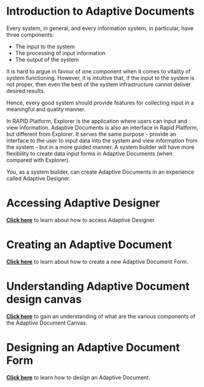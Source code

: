 # Introduction to Adaptive Documents

Every system, in general, and every information system, in particular, have three components:

- The input to the system
- The processing of input information
- The output of the system

It is hard to argue in favour of one component when it comes to vitality of system functioning. However, it is intuitive that, if the input to the system is not proper, then even the best of the system infrastructure cannot deliver desired results.

Hence, every good system should provide features for collecting input in a meaningful and quality manner.

In RAPID Platform, Explorer is the application where users can input and view information. Adaptive Documents is also an interface in Rapid Platform, but different from Explorer. It serves the same purpose - provide an interface to the user to input data into the system and view information from the system - but in a more guided manner. A system builder will have more flexibility to create data input forms in Adaptive Documents (when compared with Explorer).

You, as a system builder, can create Adaptive Documents in an experience called Adaptive Designer.

# Accessing Adaptive Designer

<a href="https://rapiddocs.z8.web.core.windows.net/docs/Rapid/Keyper%20Manual/Adaptive%20Designer/How%20to%20access%20Adaptive%20Designer/" target="_blank">**Click here**</a> to learn about how to access Adaptive Designer.

# Creating an Adaptive Document

<a href="https://rapiddocs.z8.web.core.windows.net/docs/Rapid/Keyper%20Manual/Adaptive%20Designer/How%20to%20create%20a%20new%20Adaptive%20Document%20Form/" target="_blank">**Click here**</a> to learn about how to create a new Adaptive Document Form.

# Understanding Adaptive Document design canvas

<a href="https://rapiddocs.z8.web.core.windows.net/docs/Rapid/Keyper%20Manual/Adaptive%20Designer/Understanding%20Adaptive%20Document%20Canvas/" target="_blank">**Click here**</a> to gain an understanding of what are the various components of the Adaptive Document Canvas.

# Designing an Adaptive Document Form

<a href="https://docs.rapidplatform.com/docs/Rapid/Keyper%20Manual/Adaptive%20Designer/How%20to%20design%20an%20Adaptive%20Document%20form/" target="_blank">**Click here**</a> to learn how to design an Adaptive Document.

